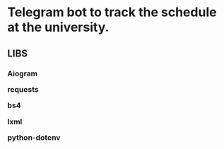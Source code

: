 <h1> Telegram bot to track the schedule at the university. </h1>

<h2>
    LIBS
</h2>

<h3>
<p>Aiogram</p>
<p>requests</p>
<p>bs4</p>
<p>lxml</p>
<p>python-dotenv</p>
</h3>